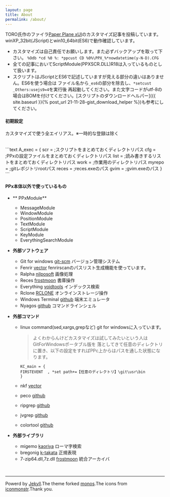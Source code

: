 ```yaml
---
layout: page
title: About
permalink: /about/
---
```


TORO氏作のファイラ[Paper Plane xUI](http://toro.d.dooo.jp/slppx.html)のカスタマイズ記事を投稿しています。  
winXP\_32bit(JScript)とwin10\_64bit(ES6)で動作確認しています。

- カスタマイズは自己責任でお願いします。また必ずバックアップを取って下さい。
`%Odb *cd %0 %: *ppcust CD %0%\PPX_%*nowdatetime(y-N-D).CFG`
- 全ての記事においてScriptModule(PPXSCR.DLL)R18は入っているものとして扱います。
- スクリプトはJScriptとES6で記述していますが見える部分の違いはありません。ES6を使う場合は
ファイル名から`_es6`の部分を除去し、`*setcust _Others:usejs9=4`を実行後
再起動してください。また文字コードがutf-8の場合はBOMを付けてください。[スクリプトのダウンロードヘルパー]({{ site.baseurl }}{% post_url 21-11-28-gist_download_helper %})も参考にしてください。

#### 初期設定

カスタマイズで使う全エイリアス。※一時的な登録は除く

<BR>
```text
A_exec = {
scr  =    ;スクリプトをまとめておくディレクトリパス
cfg  =    ;PPxの設定ファイルをまとめておくディレクトリパス
list =    ;読み書きするリストをまとめておくディレクトリパス
work =    ;作業用のディレクトリパス
myrepo =  ;gitレポジトリrootパス
reces =   ;reces.exeのパス
gvim =    ;gvim.exeのパス
}
```

####  PPx本体以外で使っているもの

- ** PPxModule**
  -  MessageModule
  -  WindowModule
  -  PositionModule
  -  TextModule
  - ScriptModule
  - KeyModule
  - EverythingSearchModule

- **外部ソフトウェア**
  - Git for windows [git-scm](https://git-scm.com/download/win) バージョン管理システム
  - Fenrir [vector](http://hp.vector.co.jp/authors/VA026310/) fenrirscanのパスリスト生成機能を使っています。
  - Ralpha [nilposoft](http://nilposoft.info/)  画像処理
  - Reces [frostmoon](http://frostmoon.sakura.ne.jp/) 書庫操作
  - Everything [voidtools](https://www.voidtools.com/) インデックス検索
  - Rclone [RCLONE](https://rclone.org/) オンラインストレージ操作
  - Windows Terminal [github](https://github.com/microsoft/terminal/releases) 端末エミュレータ
  - Nyagos [github](https://github.com/nyaosorg/nyagos/releases) コマンドラインシェル

- **外部コマンド**
  - linux command(sed,xargs,grepなど) git for windowsに入っています。
    > よくわからんけどカスタマイズは試してみたいという人はGitForWindowsポータブル版を
    落としてきて任意のディレクトリに置き、以下の設定をすればPPc上からはパスを通した状態になります。

    ```text
    KC_main = {
    FIRSTEVENT  , *set path+=【任意のディレクトリ】\git\usr\bin
    }
    ```

  - nkf [vector](https://www.vector.co.jp/soft/win95/util/se295331.html)
  - peco [github](https://github.com/peco/peco/releases)
  - ripgrep [github](https://github.com/BurntSushi/ripgrep/releases)
  - jvgrep [github](https://github.com/mattn/jvgrep/releases)
  - colortool [github](https://github.com/microsoft/terminal/releases/tag/1904.29002)

- **外部ライブラリ**
  - migemo [kaoriya](https://www.kaoriya.net/software/cmigemo/) ローマ字検索
  - bregonig [k-takata](http://k-takata.o.oo7.jp/mysoft/bregonig.html) 正規表現
  - 7-zip64.dll,7z.dll [frostmoon](http://frostmoon.sakura.ne.jp/) 統合アーカイバ

<BR>

---
Powerd by [Jekyll](http://jekyllrb-ja.github.io/).The theme forked [monos](http://jekyllthemes.org/themes/monos/).The icons from [iconmonstr](https://iconmonstr.com/).Thank you.
